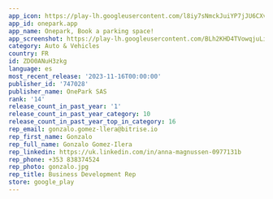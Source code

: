 ```yaml
---
app_icon: https://play-lh.googleusercontent.com/l8iy7sNmckJuiYP7jJU6CXvvxb-q9esgUwJzNgSZZNMXVuXKljRI8aWkqyYThhFajQ
app_id: onepark.app
app_name: Onepark, Book a parking space!
app_screenshot: https://play-lh.googleusercontent.com/BLh2KHD4TVowqjuLi3OAdLuVM4OvqGjgrH-T5WQqCq1HlBcyBfnh9DnU8v7io3-3Nw
category: Auto & Vehicles
country: FR
id: ZDO0ANuH3zkg
language: es
most_recent_release: '2023-11-16T00:00:00'
publisher_id: '747028'
publisher_name: OnePark SAS
rank: '14'
release_count_in_past_year: '1'
release_count_in_past_year_category: 10
release_count_in_past_year_top_in_category: 16
rep_email: gonzalo.gomez-llera@bitrise.io
rep_first_name: Gonzalo
rep_full_name: Gonzalo Gomez-Ilera
rep_linkedin: https://uk.linkedin.com/in/anna-magnussen-0977131b
rep_phone: +353 838374524
rep_photo: gonzalo.jpg
rep_title: Business Development Rep
store: google_play
---
```

